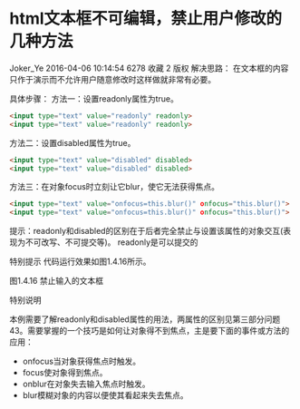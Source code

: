 # html文本框不可编辑，禁止用户修改的几种方法

Joker_Ye 2016-04-06 10:14:54  6278  收藏 2
版权
解决思路： 
在文本框的内容只作于演示而不允许用户随意修改时这样做就非常有必要。

具体步骤： 
方法一：设置readonly属性为true。


``` html
<input type="text" value="readonly" readonly>   
<input type="text" value="readonly" readonly>
```
方法二：设置disabled属性为true。


``` html
<input type="text" value="disabled" disabled>   
<input type="text" value="disabled" disabled>
```
方法三：在对象focus时立刻让它blur，使它无法获得焦点。

``` html
<input type="text" value="οnfοcus=this.blur()" οnfοcus="this.blur()">   
<input type="text" value="οnfοcus=this.blur()" οnfοcus="this.blur()">
```
提示：readonly和disabled的区别在于后者完全禁止与设置该属性的对象交互(表现为不可改写、不可提交等)。 readonly是可以提交的

特别提示 
代码运行效果如图1.4.16所示。 

图1.4.16 禁止输入的文本框

特别说明

本例需要了解readonly和disabled属性的用法，两属性的区别见第三部分问题43。需要掌握的一个技巧是如何让对象得不到焦点，主是要下面的事件或方法的应用： 
- onfocus当对象获得焦点时触发。 
- focus使对象得到焦点。 
- onblur在对象失去输入焦点时触发。 
- blur模糊对象的内容以便使其看起来失去焦点。


